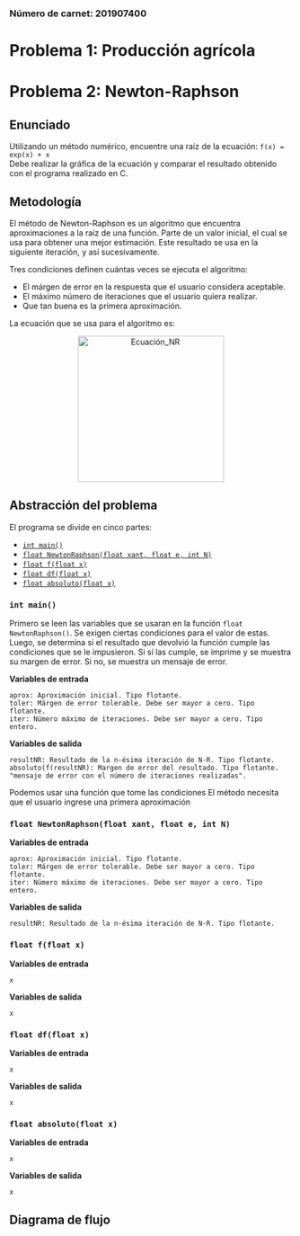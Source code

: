### Número de carnet: 201907400
# Problema 1: Producción agrícola

# Problema 2: Newton-Raphson
## Enunciado
Utilizando un método numérico, encuentre una raíz de la ecuación: `f(x) = exp(x) + x`   
Debe realizar la gráfica de la ecuación y comparar el resultado obtenido con el programa realizado en C.

## Metodología
El método de Newton-Raphson es un algoritmo que encuentra aproximaciones a la raíz de una función.
Parte de un valor inicial, el cual se usa para obtener una mejor estimación. Este resultado se usa en la siguiente iteración, y así sucesivamente.

Tres condiciones definen cuántas veces se ejecuta el algoritmo:
* El márgen de error en la respuesta que el usuario considera aceptable.
* El máximo número de iteraciones que el usuario quiera realizar.
* Que tan buena es la primera aproximación.

La ecuación que se usa para el algoritmo es:

<p align="center">
<img src="https://github.com/AlessLG/2022LabSimu201907400/blob/f1dc2f861c7fc702d9c0cd13ce1694f24a4e2f5f/Segundo_Parcial/Imagenes/Ecuaci%C3%B3n_NR3.png" alt="Ecuación_NR" width="260"/>
</p>

## Abstracción del problema
El programa se divide en cinco partes:
* <a href="#int-main">`int main()`</a>
* <a href="#float-newtonraphsonfloat-xant-float-e-int-n">`float NewtonRaphson(float xant, float e, int N)`</a>
* <a href="#float-ffloat-x">`float f(float x)`</a>
* <a href="#float-dffloat-x">`float df(float x)`</a>
* <a href="#float-absolutofloat-x">`float absoluto(float x)`</a>

### `int main()`
Primero se leen las variables que se usaran en la función `float NewtonRaphson()`. Se exigen ciertas condiciones para el valor de estas.
Luego, se determina si el resultado que devolvió la función cumple las condiciones que se le impusieron. Si sí las cumple, se imprime y se muestra su margen de error. Si no, se muestra un mensaje de error.

**Variables de entrada**

    aprox: Aproximación inicial. Tipo flotante.
    toler: Márgen de error tolerable. Debe ser mayor a cero. Tipo flotante.
    iter: Número máximo de iteraciones. Debe ser mayor a cero. Tipo entero.
**Variables de salida**

    resultNR: Resultado de la n-ésima iteración de N-R. Tipo flotante.
    absoluto(f(resultNR): Margen de error del resultado. Tipo flotante.
    "mensaje de error con el número de iteraciones realizadas".

Podemos usar una función que tome las condiciones
El método necesita que el usuario ingrese una primera aproximación

### `float NewtonRaphson(float xant, float e, int N)`

**Variables de entrada**

    aprox: Aproximación inicial. Tipo flotante.
    toler: Márgen de error tolerable. Debe ser mayor a cero. Tipo flotante.
    iter: Número máximo de iteraciones. Debe ser mayor a cero. Tipo entero.
**Variables de salida**

    resultNR: Resultado de la n-ésima iteración de N-R. Tipo flotante.

### `float f(float x)`
**Variables de entrada**

    x
**Variables de salida**

    x

### `float df(float x)`
**Variables de entrada**

    x
**Variables de salida**

    x

### `float absoluto(float x)`
**Variables de entrada**

    x
**Variables de salida**

    x


## Diagrama de flujo

